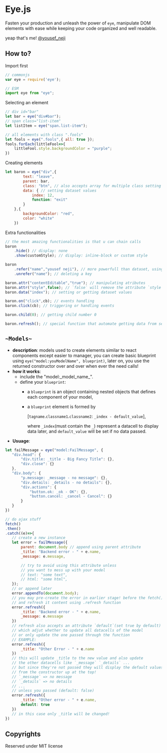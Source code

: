 # Eye.js
Fasten your production and unleash the power of `eye`, manipulate DOM elements with ease while keeping your code organized and well readable.

yeap that's me! [@yousef_neji](https://github.com/yousef312)

## How to?
Import first

```JavaScript
// commonjs
var eye = require('eye');

// ESM
import eye from "eye";
```

Selecting an element
```JavaScript
// div id="bar"
let bar = eye("div#bar");
// span class="list-item"
let listItem = eye("span.list-item");

// all elements with class ".fools"
let fools = eye(".fools",{ all: true });
fools.forEach(littleFool=>{
    littleFool.style.backgroundColor = "purple";
})
```

Creating elements
```JavaScript
let baron = eye("div",{ 
        text: "leave",
        parent: bar,
        class: "btn", // also accepts array for multiple class setting at once
        data: { // setting dataset values
            index: 12,
            function: "exit"
        }
    },{ 
        backgroundColor: "red", 
        color: "white"
    })
```

Extra functionalities
```JavaScript
// the most amazing functionalities is that u can chain calls
baron
    .hide() // display: none
    .show(customStyle); // display: inline-block or custom style

baron
    .refer("name","yousef neji"), // more powerfull than dataset, using WeakMaps!
    .unrefer("name"); // deleting a key

baron.attr("contentEditable","true"); // manipulating atributes
baron.attr("style",false); // `false` will remove the attribute `style`
baron.data("index"); // setting or getting dataset values

baron.on("click",cb); // events handling
baron.click(cb); // triggering or handling events

baron.child(0); // getting child number 0

baron.refresh(); // special function that automate getting data from server and displaying it
```

## `~Models~`

 - **description**: models used to create elements similar to react components except easier to manager, you can create basic blueprint using `eye("model:youModelName", blueprint)`, later on, you use the returned constructor over and over when ever the need calls!
 - **how it works**:
   - include the "model:\_model_name\_".
   - define your `blueprint`:
     - a `blueprint` is an object containing nested objects that defines each component of your model,
     - a `blueprint` element is formed by 
     
        [`tagname`.`classname1`.`classname2`: `_index - default_value`], 

        where `_index`(must contain the `_`) represent a datacell to display data later, and `default_value` will be set if no data passed.
 - **Usuage**:
 ```javascript
 let failMessage = eye("model:FailMessage", {
    "div.head": {
        "div.title: _title - Big Fancy Title": {},
        "div.close": {}
    },
    "div.body": {
        "p.message: _message - no message": {},
        "div.details: _details - no details": {},
        "div.actions": {
            "button.ok: _ok - OK": {},
            "button.cancel: _cancel - Cancel": {}
        }
    }
})

// do ajax stuff
fetch()
.then()
.catch((e)=>{
    // create a new instance
    let error = failMessage({
        parent: document.body // append using parent attribute
        _title: "Backend error - " + e.name,
        _message: e.message,

        // try to avoid using this attribute unless 
        // you want to mess up with your model
        // text: "some text",
        // html: "some html",
    });
    // or append later 
    error.appendTo(document.body);
    // you may pre-create the error in earlier stage! before the fetch()
    // and refresh it content using .refresh function
    error.refresh({
        _title: "Backend error - " + e.name,
        _message: e.message
    })
    // refresh also accepts an attribute `default`(set true by default)
    // which adjut whether to update all datacells of the model
    // or only update the one passed through the function
    // EXAMPLE:
    error.refresh({
        _title: "Other Error - " + e.name
    })
    // this will update _title to the new value and also update 
    // the other datacells like `_message` `_details` ...
    // but since they're not passed they will display the default values
    // from the constructor up at the top!
    // `_message` => no message
    // `_details` => no details
    // ...
    // unless you passed (default: false)
    error.refresh({
        _title: "Other error - " + e.name,
        default: true
    })
    // in this case only _title will be changed!
})
 ```


## Copyrights
Reserved under MIT license
